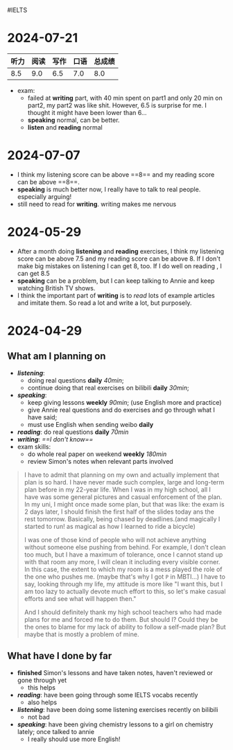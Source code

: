 #IELTS

# 2024-07-21
| 听力  | 阅读  | 写作  | 口语  | 总成绩 |
| --- | --- | --- | --- | --- |
| 8.5 | 9.0 | 6.5 | 7.0 | 8.0 |
- exam: 
	- failed at **writing** part, with 40 min spent on part1 and only 20 min on part2, my part2 was like shit. However, 6.5 is surprise for me. I thought it might have been lower than 6...
	- **speaking** normal, can be better.
	- **listen** and **reading** normal

# 2024-07-07
- I think my listening score can be above ==8== and my reading score can be above ==8==. 
- **speaking** is much better now, I really have to talk to real people. especially arguing!
- still need to read for **writing**. writing makes me nervous

# 2024-05-29
- After a month doing **listening** and **reading** exercises, I think my listening score can be above 7.5 and my reading score can be above 8. If I don't make big mistakes on listening I can get 8, too. If I do well on reading , I can get 8.5
- **speaking** can be a problem, but I can keep talking to Annie and keep watching British TV shows.
- I think the important part of **writing** is to *read* lots of example articles and imitate them. So read a lot and write a lot, but purposely.
# 2024-04-29
## What am I planning on
- ***listening***: 
	- doing real questions **daily** *40min*; 
	- continue doing that real exercises on bilibili **daily** *30min*;
- ***speaking***: 
	- keep giving lessons **weekly** *90min*; (use English more and practice) 
	- give Annie real questions  and do exercises and go through what I have said; 
	- must use English when sending weibo **daily**
- ***reading***: do real questions **daily** *70min*
- ***writing***: *==I don't know==*
- exam skills: 
	- do whole real paper on weekend **weekly** *180min*
	- review Simon's notes when relevant parts involved

> I have to admit that planning on my own and actually implement that plan is so hard. I have never made such complex, large and long-term plan before in my 22-year life. When I was in my high school, all I have was some general pictures and casual enforcement of the plan. In my uni, I might once made some plan, but that was like: the exam is 2 days later, I should finish the first half of the slides today ans the rest tomorrow. Basically, being chased by deadlines.(and magically I started to run! as magical as how I learned to ride a bicycle)
> 
> I was one of those kind of people who will not achieve anything without someone else pushing from behind. For example, I don't clean too much, but I have a maximum of tolerance, once I cannot stand up with that room any more, I will clean it including every visible corner. In this case, the extent to which my room is a mess played the role of the one who pushes me. (maybe that's why I got `P` in MBTI...) I have to say, looking through my life, my attitude is more like "I want this, but I am too lazy to actually devote much effort to this, so let's make casual efforts and see what will happen then."
> 
> And I should definitely thank my high school teachers who had made plans for me and forced me to do them. But should I? Could they be the ones to blame for my lack of ability to follow a self-made plan? But maybe that is mostly a problem of mine.
## What have I done by far
- **finished** Simon's lessons and have taken notes, haven't reviewed or gone through yet
	- this helps
- ***reading***: have been going through some IELTS vocabs recently
	- also helps
- ***listening***: have been doing some listening exercises recently on bilibili
	- not bad
- ***speaking***: have been giving chemistry lessons to a girl on chemistry lately; once talked to annie
	- I really should use more English!